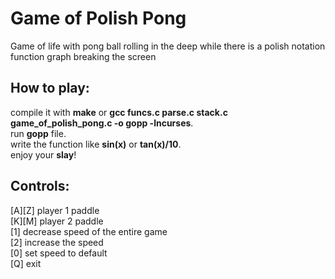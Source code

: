 # Game of Polish Pong
Game of life with pong ball rolling in the deep while there is a polish notation function graph breaking the screen

## How to play:
  compile it with **make** or **gcc funcs.c parse.c stack.c game_of_polish_pong.c -o gopp -lncurses**.  
  run **gopp** file.  
  write the function like **sin(x)** or **tan(x)/10**.  
  enjoy your **slay**!  
  
## Controls:
  \[A]\[Z] player 1 paddle  
  \[K]\[M] player 2 paddle  
  \[1] decrease speed of the entire game  
  \[2] increase the speed  
  \[0] set speed to default  
  \[Q] exit  
  
